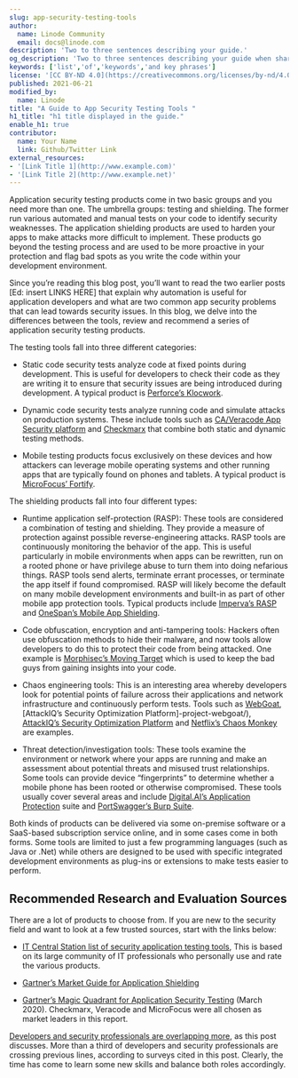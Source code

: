 ```yaml
---
slug: app-security-testing-tools
author:
  name: Linode Community
  email: docs@linode.com
description: 'Two to three sentences describing your guide.'
og_description: 'Two to three sentences describing your guide when shared on social media.'
keywords: ['list','of','keywords','and key phrases']
license: '[CC BY-ND 4.0](https://creativecommons.org/licenses/by-nd/4.0)'
published: 2021-06-21
modified_by:
  name: Linode
title: "A Guide to App Security Testing Tools "
h1_title: "h1 title displayed in the guide."
enable_h1: true
contributor:
  name: Your Name
  link: Github/Twitter Link
external_resources:
- '[Link Title 1](http://www.example.com)'
- '[Link Title 2](http://www.example.net)'
---
```


Application security testing products come in two basic groups and you need more than one. The umbrella groups: testing and shielding. The former run various automated and manual tests on your code to identify security weaknesses. The application shielding products are used to harden your apps to make attacks more difficult to implement. These products go beyond the testing process and are used to be more proactive in your protection and flag bad spots as you write the code within your development environment.

Since you’re reading this blog post, you’ll want to read the two earlier posts [Ed: insert LINKS HERE] that explain why automation is useful for application developers and what are two common app security problems that can lead towards security issues. In this blog, we delve into the differences between the tools, review and recommend a series of application security testing products.

The testing tools fall into three different categories:

- Static code security tests analyze code at fixed points during development. This is useful for developers to check their code as they are writing it to ensure that security issues are being introduced during development. A typical product is [Perforce’s Klocwork](https://www.perforce.com/products/klocwork).

- Dynamic code security tests analyze running code and simulate attacks on production systems. These include tools such as [CA/Veracode App Security platform](https://www.veracode.com/products) and [Checkmarx](https://www.checkmarx.com/products/iast-interactive-application-security-testing/) that combine both static and dynamic testing methods.

- Mobile testing products focus exclusively on these devices and how attackers can leverage mobile operating systems and other running apps that are typically found on phones and tablets. A typical product is [MicroFocus’ Fortify](https://www.microfocus.com/en-us/cyberres/application-security/fortify-on-demand).

The shielding products fall into four different types:

- Runtime application self-protection (RASP): These tools are considered a combination of testing and shielding. They provide a measure of protection against possible reverse-engineering attacks. RASP tools are continuously monitoring the behavior of the app. This is useful particularly in mobile environments when apps can be rewritten, run on a rooted phone or have privilege abuse to turn them into doing nefarious things. RASP tools send alerts, terminate errant processes, or terminate the app itself if found compromised. RASP will likely become the default on many mobile development environments and built-in as part of other mobile app protection tools. Typical products include [Imperva’s RASP](https://www.imperva.com/products/runtime-application-self-protection-rasp/?redirect=Prevoty) and [OneSpan’s Mobile App Shielding](https://www.onespan.com/products/application-shielding).

- Code obfuscation, encryption and anti-tampering tools: Hackers often use obfuscation methods to hide their malware, and now tools allow developers to do this to protect their code from being attacked. One example is [Morphisec’s Moving Target](https://www.morphisec.com/) which is used to keep the bad guys from gaining insights into your code.

- Chaos engineering tools: This is an interesting area whereby developers look for potential points of failure across their applications and network infrastructure and continuously perform tests. Tools such as [WebGoat](https://owasp.org/www-project-webgoat/), [AttackIQ’s Security Optimization Platform]-project-webgoat/), [AttackIQ’s Security Optimization Platform](https://attackiq.com/) and [Netflix’s Chaos Monkey](https://netflix.github.io/chaosmonkey/) are examples.

- Threat detection/investigation tools: These tools examine the environment or network where your apps are running and make an assessment about potential threats and misused trust relationships. Some tools can provide device “fingerprints” to determine whether a mobile phone has been rooted or otherwise compromised. These tools usually cover several areas and include [Digital.AI’s Application Protection](https://digital.ai/application-protection) suite and [PortSwagger’s Burp Suite](https://portswigger.net/burp).

Both kinds of products can be delivered via some on-premise software or a SaaS-based subscription service online, and in some cases come in both forms. Some tools are limited to just a few programming languages (such as Java or .Net) while others are designed to be used with specific integrated development environments as plug-ins or extensions to make tests easier to perform.

## Recommended Research and Evaluation Sources

There are a lot of products to choose from. If you are new to the security field and want to look at a few trusted sources, start with the links below:

- [IT Central Station list of security application testing tools](https://www.itcentralstation.com/categories/application-security-testing), This is based on its large community of IT professionals who personally use and rate the various products.

- [Gartner’s Market Guide for Application Shielding](https://www.gartner.com/reviews/market/application-shielding)

- [Gartner’s Magic Quadrant for Application Security Testing](https://www.gartner.com/doc/3984345) (March 2020). Checkmarx, Veracode and MicroFocus were all chosen as market leaders in this report.

[Developers and security professionals are overlapping more](https://www.cybersecuritydive.com/news/developer-security-gitlab-devsecops/599599/), as this post discusses. More than a third of developers and security professionals are crossing previous lines, according to surveys cited in this post. Clearly, the time has come to learn some new skills and balance both roles accordingly.